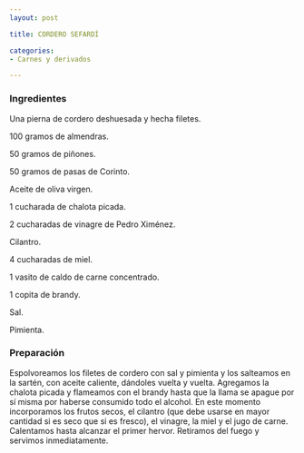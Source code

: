 ```yaml
---
layout: post

title: CORDERO SEFARDÍ

categories:
- Carnes y derivados

---
```

<h3>Ingredientes</h3>

Una pierna de cordero deshuesada y hecha filetes.

100 gramos de almendras.

50 gramos de piñones.

50 gramos de pasas de Corinto.

Aceite de oliva virgen.

1 cucharada de chalota picada.

2 cucharadas de vinagre de Pedro Ximénez.

Cilantro.

4 cucharadas de miel.

1 vasito de caldo de carne concentrado.

1 copita de brandy.

Sal.

Pimienta.

<h3>Preparación</h3>

Espolvoreamos los filetes de cordero con sal y pimienta y los salteamos en la sartén, con aceite caliente, dándoles vuelta y vuelta. Agregamos la chalota picada y flameamos con el brandy hasta que la llama se apague por sí misma por haberse consumido todo el alcohol. En este momento incorporamos los frutos secos, el cilantro (que debe usarse en mayor cantidad si es seco que si es fresco), el vinagre, la miel y el jugo de carne. Calentamos hasta alcanzar el primer hervor. Retiramos del fuego y servimos inmediatamente.